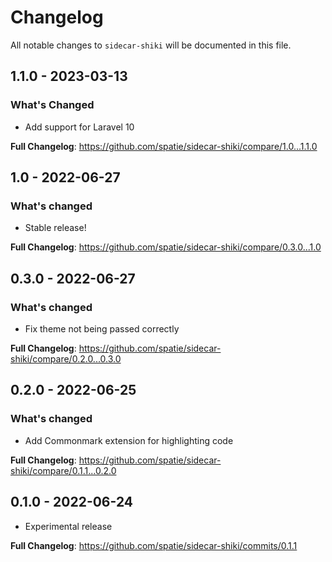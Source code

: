 # Changelog

All notable changes to `sidecar-shiki` will be documented in this file.

## 1.1.0 - 2023-03-13

### What's Changed

- Add support for Laravel 10

**Full Changelog**: https://github.com/spatie/sidecar-shiki/compare/1.0...1.1.0

## 1.0 - 2022-06-27

### What's changed

- Stable release!

**Full Changelog**: https://github.com/spatie/sidecar-shiki/compare/0.3.0...1.0

## 0.3.0 - 2022-06-27

### What's changed

- Fix theme not being passed correctly

**Full Changelog**: https://github.com/spatie/sidecar-shiki/compare/0.2.0...0.3.0

## 0.2.0 - 2022-06-25

### What's changed

- Add Commonmark extension for highlighting code

**Full Changelog**: https://github.com/spatie/sidecar-shiki/compare/0.1.1...0.2.0

## 0.1.0 - 2022-06-24

- Experimental release

**Full Changelog**: https://github.com/spatie/sidecar-shiki/commits/0.1.1
